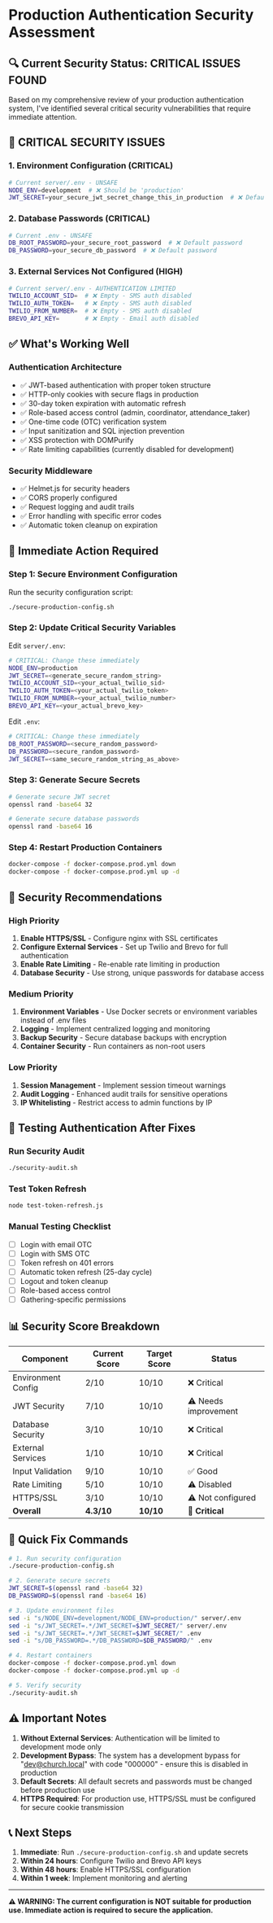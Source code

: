 # Production Authentication Security Assessment

## 🔍 **Current Security Status: CRITICAL ISSUES FOUND**

Based on my comprehensive review of your production authentication system, I've identified several critical security vulnerabilities that require immediate attention.

## 🚨 **CRITICAL SECURITY ISSUES**

### 1. **Environment Configuration (CRITICAL)**
```bash
# Current server/.env - UNSAFE
NODE_ENV=development  # ❌ Should be 'production'
JWT_SECRET=your_secure_jwt_secret_change_this_in_production  # ❌ Default secret
```

### 2. **Database Passwords (CRITICAL)**
```bash
# Current .env - UNSAFE
DB_ROOT_PASSWORD=your_secure_root_password  # ❌ Default password
DB_PASSWORD=your_secure_db_password  # ❌ Default password
```

### 3. **External Services Not Configured (HIGH)**
```bash
# Current server/.env - AUTHENTICATION LIMITED
TWILIO_ACCOUNT_SID=  # ❌ Empty - SMS auth disabled
TWILIO_AUTH_TOKEN=   # ❌ Empty - SMS auth disabled
TWILIO_FROM_NUMBER=  # ❌ Empty - SMS auth disabled
BREVO_API_KEY=       # ❌ Empty - Email auth disabled
```

## ✅ **What's Working Well**

### **Authentication Architecture**
- ✅ JWT-based authentication with proper token structure
- ✅ HTTP-only cookies with secure flags in production
- ✅ 30-day token expiration with automatic refresh
- ✅ Role-based access control (admin, coordinator, attendance_taker)
- ✅ One-time code (OTC) verification system
- ✅ Input sanitization and SQL injection prevention
- ✅ XSS protection with DOMPurify
- ✅ Rate limiting capabilities (currently disabled for development)

### **Security Middleware**
- ✅ Helmet.js for security headers
- ✅ CORS properly configured
- ✅ Request logging and audit trails
- ✅ Error handling with specific error codes
- ✅ Automatic token cleanup on expiration

## 🔧 **Immediate Action Required**

### **Step 1: Secure Environment Configuration**
Run the security configuration script:
```bash
./secure-production-config.sh
```

### **Step 2: Update Critical Security Variables**
Edit `server/.env`:
```bash
# CRITICAL: Change these immediately
NODE_ENV=production
JWT_SECRET=<generate_secure_random_string>
TWILIO_ACCOUNT_SID=<your_actual_twilio_sid>
TWILIO_AUTH_TOKEN=<your_actual_twilio_token>
TWILIO_FROM_NUMBER=<your_actual_twilio_number>
BREVO_API_KEY=<your_actual_brevo_key>
```

Edit `.env`:
```bash
# CRITICAL: Change these immediately
DB_ROOT_PASSWORD=<secure_random_password>
DB_PASSWORD=<secure_random_password>
JWT_SECRET=<same_secure_random_string_as_above>
```

### **Step 3: Generate Secure Secrets**
```bash
# Generate secure JWT secret
openssl rand -base64 32

# Generate secure database passwords
openssl rand -base64 16
```

### **Step 4: Restart Production Containers**
```bash
docker-compose -f docker-compose.prod.yml down
docker-compose -f docker-compose.prod.yml up -d
```

## 🔐 **Security Recommendations**

### **High Priority**
1. **Enable HTTPS/SSL** - Configure nginx with SSL certificates
2. **Configure External Services** - Set up Twilio and Brevo for full authentication
3. **Enable Rate Limiting** - Re-enable rate limiting in production
4. **Database Security** - Use strong, unique passwords for database access

### **Medium Priority**
1. **Environment Variables** - Use Docker secrets or environment variables instead of .env files
2. **Logging** - Implement centralized logging and monitoring
3. **Backup Security** - Secure database backups with encryption
4. **Container Security** - Run containers as non-root users

### **Low Priority**
1. **Session Management** - Implement session timeout warnings
2. **Audit Logging** - Enhanced audit trails for sensitive operations
3. **IP Whitelisting** - Restrict access to admin functions by IP

## 🧪 **Testing Authentication After Fixes**

### **Run Security Audit**
```bash
./security-audit.sh
```

### **Test Token Refresh**
```bash
node test-token-refresh.js
```

### **Manual Testing Checklist**
- [ ] Login with email OTC
- [ ] Login with SMS OTC
- [ ] Token refresh on 401 errors
- [ ] Automatic token refresh (25-day cycle)
- [ ] Logout and token cleanup
- [ ] Role-based access control
- [ ] Gathering-specific permissions

## 📊 **Security Score Breakdown**

| Component | Current Score | Target Score | Status |
|-----------|---------------|--------------|---------|
| Environment Config | 2/10 | 10/10 | ❌ Critical |
| JWT Security | 7/10 | 10/10 | ⚠️ Needs improvement |
| Database Security | 3/10 | 10/10 | ❌ Critical |
| External Services | 1/10 | 10/10 | ❌ Critical |
| Input Validation | 9/10 | 10/10 | ✅ Good |
| Rate Limiting | 5/10 | 10/10 | ⚠️ Disabled |
| HTTPS/SSL | 3/10 | 10/10 | ⚠️ Not configured |
| **Overall** | **4.3/10** | **10/10** | **🚨 Critical** |

## 🚀 **Quick Fix Commands**

```bash
# 1. Run security configuration
./secure-production-config.sh

# 2. Generate secure secrets
JWT_SECRET=$(openssl rand -base64 32)
DB_PASSWORD=$(openssl rand -base64 16)

# 3. Update environment files
sed -i "s/NODE_ENV=development/NODE_ENV=production/" server/.env
sed -i "s/JWT_SECRET=.*/JWT_SECRET=$JWT_SECRET/" server/.env
sed -i "s/JWT_SECRET=.*/JWT_SECRET=$JWT_SECRET/" .env
sed -i "s/DB_PASSWORD=.*/DB_PASSWORD=$DB_PASSWORD/" .env

# 4. Restart containers
docker-compose -f docker-compose.prod.yml down
docker-compose -f docker-compose.prod.yml up -d

# 5. Verify security
./security-audit.sh
```

## ⚠️ **Important Notes**

1. **Without External Services**: Authentication will be limited to development mode only
2. **Development Bypass**: The system has a development bypass for "dev@church.local" with code "000000" - ensure this is disabled in production
3. **Default Secrets**: All default secrets and passwords must be changed before production use
4. **HTTPS Required**: For production use, HTTPS/SSL must be configured for secure cookie transmission

## 📞 **Next Steps**

1. **Immediate**: Run `./secure-production-config.sh` and update secrets
2. **Within 24 hours**: Configure Twilio and Brevo API keys
3. **Within 48 hours**: Enable HTTPS/SSL configuration
4. **Within 1 week**: Implement monitoring and alerting

---

**⚠️ WARNING: The current configuration is NOT suitable for production use. Immediate action is required to secure the application.** 